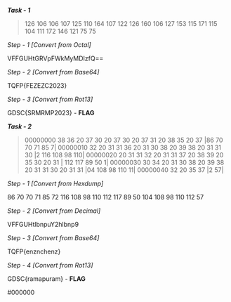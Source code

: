 ***Task - 1*** 

>126 106 106 107 125 110 164 107 122 126 160 106 
>127 153 115 171 115 104 111 172 146 121 75 75

*Step - 1* _[Convert from Octal]_

VFFGUHtGRVpFWkMyMDIzfQ==

*Step - 2* _[Convert from Base64]_

TQFP{FEZEZC2023}

*Step - 3* _[Convert from Rot13]_

GDSC{SRMRMP2023}  - **FLAG**


***Task - 2***

>00000000  38 36 20 37 30 20 37 30 20 37 31 20 38 35 20 37  |86 70 70 71 85 7|
>00000010  32 20 31 31 36 20 31 30 38 20 39 38 20 31 31 30  |2 116 108 98 110|
>00000020  20 31 31 32 20 31 31 37 20 38 39 20 35 30 20 31  | 112 117 89 50 1|
>00000030  30 34 20 31 30 38 20 39 38 20 31 31 30 20 31 31  |04 108 98 110 11|
>00000040  32 20 35 37                                      |2 57|

*Step - 1* _[Convert from Hexdump]_

86 70 70 71 85 72 116 108 98 110 112 117 89 50 104 108 98 110 112 57

*Step - 2* _[Convert from Decimal]_

VFFGUHtlbnpuY2hlbnp9

*Step - 3* _[Convert from Base64]_

TQFP{enznchenz}

*Step - 4* _[Convert from Rot13]_

GDSC{ramapuram}     - **FLAG**

#000000
